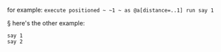 for example: `execute positioned ~ ~1 ~ as @a[distance=..1] run say 1`  

§
here's the other example:
```
say 1
say 2
```
